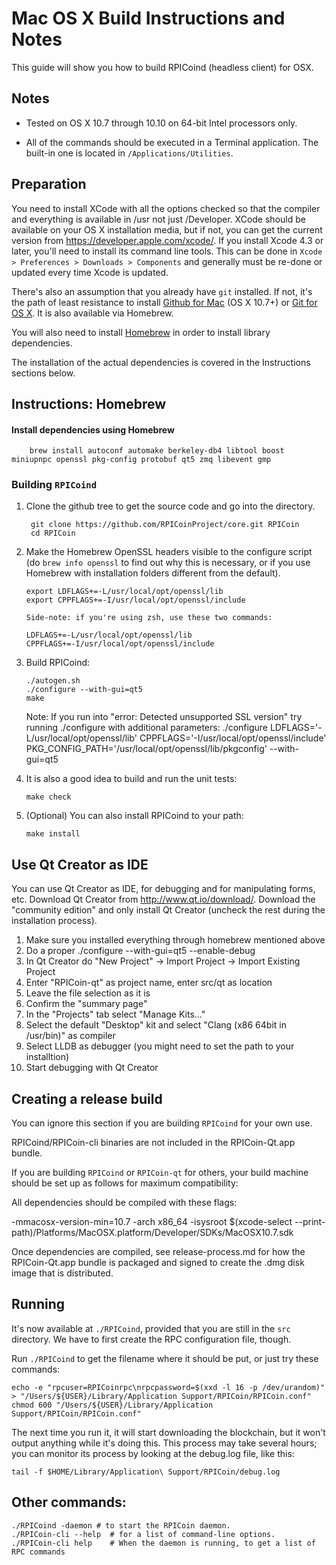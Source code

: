 Mac OS X Build Instructions and Notes
====================================
This guide will show you how to build RPICoind (headless client) for OSX.

Notes
-----

* Tested on OS X 10.7 through 10.10 on 64-bit Intel processors only.

* All of the commands should be executed in a Terminal application. The
built-in one is located in `/Applications/Utilities`.

Preparation
-----------

You need to install XCode with all the options checked so that the compiler
and everything is available in /usr not just /Developer. XCode should be
available on your OS X installation media, but if not, you can get the
current version from https://developer.apple.com/xcode/. If you install
Xcode 4.3 or later, you'll need to install its command line tools. This can
be done in `Xcode > Preferences > Downloads > Components` and generally must
be re-done or updated every time Xcode is updated.

There's also an assumption that you already have `git` installed. If
not, it's the path of least resistance to install [Github for Mac](https://mac.github.com/)
(OS X 10.7+) or
[Git for OS X](https://code.google.com/p/git-osx-installer/). It is also
available via Homebrew.

You will also need to install [Homebrew](http://brew.sh) in order to install library
dependencies.

The installation of the actual dependencies is covered in the Instructions
sections below.

Instructions: Homebrew
----------------------

#### Install dependencies using Homebrew

        brew install autoconf automake berkeley-db4 libtool boost miniupnpc openssl pkg-config protobuf qt5 zmq libevent gmp

### Building `RPICoind`

1. Clone the github tree to get the source code and go into the directory.

        git clone https://github.com/RPICoinProject/core.git RPICoin
        cd RPICoin

2.  Make the Homebrew OpenSSL headers visible to the configure script  (do ```brew info openssl``` to find out why this is necessary, or if you use Homebrew with installation folders different from the default).

        export LDFLAGS+=-L/usr/local/opt/openssl/lib
        export CPPFLAGS+=-I/usr/local/opt/openssl/include

        Side-note: if you're using zsh, use these two commands:

        LDFLAGS+=-L/usr/local/opt/openssl/lib
        CPPFLAGS+=-I/usr/local/opt/openssl/include

3.  Build RPICoind:

        ./autogen.sh
        ./configure --with-gui=qt5
        make

    Note: If you run into "error: Detected unsupported SSL version"
    try running ./configure with additional parameters:
    ./configure LDFLAGS='-L/usr/local/opt/openssl/lib' CPPFLAGS='-I/usr/local/opt/openssl/include' PKG_CONFIG_PATH='/usr/local/opt/openssl/lib/pkgconfig' --with-gui=qt5

4.  It is also a good idea to build and run the unit tests:

        make check

5.  (Optional) You can also install RPICoind to your path:

        make install

Use Qt Creator as IDE
------------------------
You can use Qt Creator as IDE, for debugging and for manipulating forms, etc.
Download Qt Creator from http://www.qt.io/download/. Download the "community edition" and only install Qt Creator (uncheck the rest during the installation process).

1. Make sure you installed everything through homebrew mentioned above
2. Do a proper ./configure --with-gui=qt5 --enable-debug
3. In Qt Creator do "New Project" -> Import Project -> Import Existing Project
4. Enter "RPICoin-qt" as project name, enter src/qt as location
5. Leave the file selection as it is
6. Confirm the "summary page"
7. In the "Projects" tab select "Manage Kits..."
8. Select the default "Desktop" kit and select "Clang (x86 64bit in /usr/bin)" as compiler
9. Select LLDB as debugger (you might need to set the path to your installtion)
10. Start debugging with Qt Creator

Creating a release build
------------------------
You can ignore this section if you are building `RPICoind` for your own use.

RPICoind/RPICoin-cli binaries are not included in the RPICoin-Qt.app bundle.

If you are building `RPICoind` or `RPICoin-qt` for others, your build machine should be set up
as follows for maximum compatibility:

All dependencies should be compiled with these flags:

 -mmacosx-version-min=10.7
 -arch x86_64
 -isysroot $(xcode-select --print-path)/Platforms/MacOSX.platform/Developer/SDKs/MacOSX10.7.sdk

Once dependencies are compiled, see release-process.md for how the RPICoin-Qt.app
bundle is packaged and signed to create the .dmg disk image that is distributed.

Running
-------

It's now available at `./RPICoind`, provided that you are still in the `src`
directory. We have to first create the RPC configuration file, though.

Run `./RPICoind` to get the filename where it should be put, or just try these
commands:

    echo -e "rpcuser=RPICoinrpc\nrpcpassword=$(xxd -l 16 -p /dev/urandom)" > "/Users/${USER}/Library/Application Support/RPICoin/RPICoin.conf"
    chmod 600 "/Users/${USER}/Library/Application Support/RPICoin/RPICoin.conf"

The next time you run it, it will start downloading the blockchain, but it won't
output anything while it's doing this. This process may take several hours;
you can monitor its process by looking at the debug.log file, like this:

    tail -f $HOME/Library/Application\ Support/RPICoin/debug.log

Other commands:
-------

    ./RPICoind -daemon # to start the RPICoin daemon.
    ./RPICoin-cli --help  # for a list of command-line options.
    ./RPICoin-cli help    # When the daemon is running, to get a list of RPC commands
